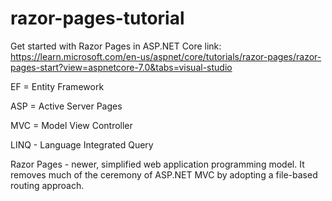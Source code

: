 # razor-pages-tutorial

Get started with Razor Pages in ASP.NET Core link: https://learn.microsoft.com/en-us/aspnet/core/tutorials/razor-pages/razor-pages-start?view=aspnetcore-7.0&tabs=visual-studio

EF = Entity Framework

ASP = Active Server Pages

MVC = Model View Controller

LINQ - Language Integrated Query

Razor Pages - newer, simplified web application programming model. It removes much of the ceremony of ASP.NET MVC by adopting a file-based routing approach.
